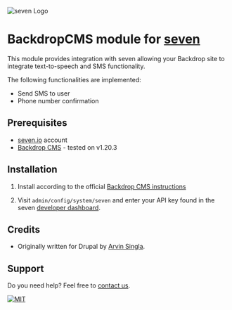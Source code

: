 ![](https://www.seven.io/wp-content/uploads/Logo.svg "seven Logo")

# BackdropCMS module for [seven](https://www.seven.io)

This module provides integration with seven allowing your Backdrop site to integrate
text-to-speech and SMS functionality.

The following functionalities are implemented:

- Send SMS to user
- Phone number confirmation

## Prerequisites
- [seven.io](https://www.seven.io) account
- [Backdrop CMS](https://backdropcms.org/) - tested on v1.20.3

## Installation

1. Install according to the official [Backdrop CMS instructions](https://backdropcms.org/guide/modules)

2. Visit `admin/config/system/seven` and enter your API key found in the
   seven [developer dashboard](https://app.seven.io/developer).

## Credits

- Originally written for Drupal by [Arvin Singla](mailto:arvin.singla@gmail.com).

## Support
Do you need help? Feel free to [contact us](https://www.seven.io/en/company/contact/).

[![MIT](https://img.shields.io/badge/License-MIT-teal.svg)](LICENSE)
